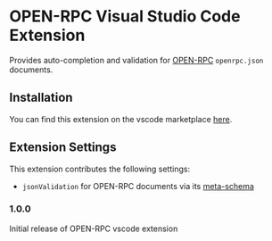 # OPEN-RPC Visual Studio Code Extension

Provides auto-completion and validation for [OPEN-RPC](https://github.com/open-rpc/spec) `openrpc.json` documents.

## Installation

You can find this extension on the vscode marketplace [here](https://marketplace.visualstudio.com/items?itemName=OPEN-RPC.OPEN-RPC).

## Extension Settings

This extension contributes the following settings:

* `jsonValidation` for OPEN-RPC documents via its [meta-schema](https://github.com/open-rpc/meta-schema)

### 1.0.0

Initial release of OPEN-RPC vscode extension


